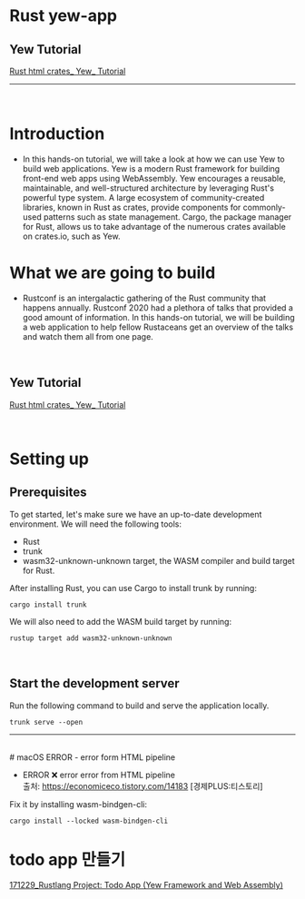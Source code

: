 # Rust yew-app

## Yew Tutorial

[Rust html crates\_ Yew\_ Tutorial](https://yew.rs/docs/tutorial)
<br>

<hr>
<br>

# Introduction

- In this hands-on tutorial, we will take a look at how we can use Yew to build web applications. Yew is a modern Rust framework for building front-end web apps using WebAssembly. Yew encourages a reusable, maintainable, and well-structured architecture by leveraging Rust's powerful type system. A large ecosystem of community-created libraries, known in Rust as crates, provide components for commonly-used patterns such as state management. Cargo, the package manager for Rust, allows us to take advantage of the numerous crates available on crates.io, such as Yew.

# What we are going to build

- Rustconf is an intergalactic gathering of the Rust community that happens annually. Rustconf 2020 had a plethora of talks that provided a good amount of information. In this hands-on tutorial, we will be building a web application to help fellow Rustaceans get an overview of the talks and watch them all from one page.

<br>

## Yew Tutorial

[Rust html crates\_ Yew\_ Tutorial](https://yew.rs/docs/tutorial)

<br>

# Setting up

## Prerequisites

To get started, let's make sure we have an up-to-date development environment. We will need the following tools:

- Rust
- trunk
- wasm32-unknown-unknown target, the WASM compiler and build target for Rust.

After installing Rust, you can use Cargo to install trunk by running:

```
cargo install trunk
```

We will also need to add the WASM build target by running:

```
rustup target add wasm32-unknown-unknown
```

<br>

## Start the development server

Run the following command to build and serve the application locally.

```
trunk serve --open
```

<hr>
<br>
# macOS ERROR - error form HTML pipeline

- ERROR ❌ error
  error from HTML pipeline
  <br>
  출처: https://economiceco.tistory.com/14183 [경제PLUS:티스토리]

Fix it by installing wasm-bindgen-cli:

```
cargo install --locked wasm-bindgen-cli
```

# todo app 만들기

[171229_Rustlang Project: Todo App (Yew Framework and Web Assembly)](https://youtu.be/j8EnB7gkygw)
